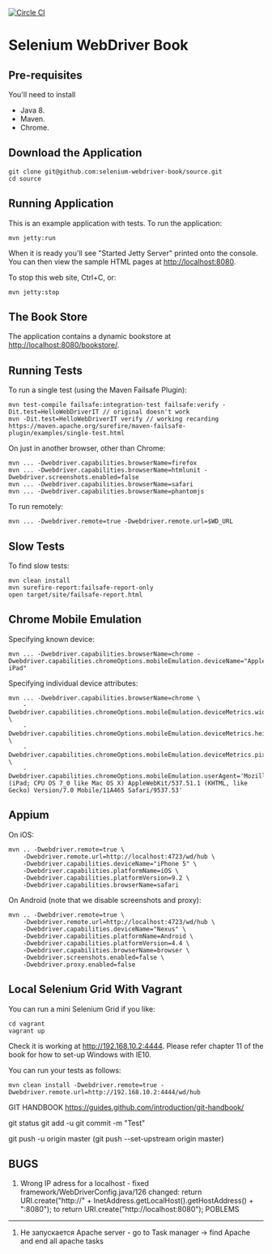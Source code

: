[![Circle CI](https://circleci.com/gh/selenium-webdriver-book/source.svg?style=svg)](https://circleci.com/gh/selenium-webdriver-book/source)

# Selenium WebDriver Book
## Pre-requisites

You'll need to install

* Java 8.
* Maven.
* Chrome.

Download the Application
---

    git clone git@github.com:selenium-webdriver-book/source.git
    cd source

Running Application
---
This is an example application with tests. To run the application:

	mvn jetty:run
	
When it is ready you'll see "Started Jetty Server" printed onto the console.  You can then view the sample HTML pages at <http://localhost:8080>.

To stop this web site, Ctrl+C, or:

	mvn jetty:stop
	
The Book Store
---

The application contains a dynamic bookstore at <http://localhost:8080/bookstore/>.
	
Running Tests
---
	
To run a single test (using the Maven Failsafe Plugin):

	mvn test-compile failsafe:integration-test failsafe:verify -Dit.test=HelloWebDriverIT // original doesn't work
	mvn -Dit.test=HelloWebDriverIT verify // working recarding https://maven.apache.org/surefire/maven-failsafe-plugin/examples/single-test.html

On just in another browser, other than Chrome:

	mvn ... -Dwebdriver.capabilities.browserName=firefox
	mvn ... -Dwebdriver.capabilities.browserName=htmlunit -Dwebdriver.screenshots.enabled=false
	mvn ... -Dwebdriver.capabilities.browserName=safari
	mvn ... -Dwebdriver.capabilities.browserName=phantomjs

To run remotely:

	mvn ... -Dwebdriver.remote=true -Dwebdriver.remote.url=$WD_URL
	
Slow Tests
---

To find slow tests:

    mvn clean install
    mvn surefire-report:failsafe-report-only
    open target/site/failsafe-report.html 
    
Chrome Mobile Emulation
---

Specifying known device:

    mvn ... -Dwebdriver.capabilities.browserName=chrome -Dwebdriver.capabilities.chromeOptions.mobileEmulation.deviceName="Apple iPad"
    
Specifying individual device attributes:

    mvn ... -Dwebdriver.capabilities.browserName=chrome \
        -Dwebdriver.capabilities.chromeOptions.mobileEmulation.deviceMetrics.width=768 \
        -Dwebdriver.capabilities.chromeOptions.mobileEmulation.deviceMetrics.height=1024 \
        -Dwebdriver.capabilities.chromeOptions.mobileEmulation.deviceMetrics.pixelRatio=2 \
        -Dwebdriver.capabilities.chromeOptions.mobileEmulation.userAgent='Mozilla/5.0 (iPad; CPU OS 7_0 like Mac OS X) AppleWebKit/537.51.1 (KHTML, like Gecko) Version/7.0 Mobile/11A465 Safari/9537.53' 
        
        
Appium
---
On iOS:

    mvn .. -Dwebdriver.remote=true \
        -Dwebdriver.remote.url=http://localhost:4723/wd/hub \
        -Dwebdriver.capabilities.deviceName="iPhone 5" \
        -Dwebdriver.capabilities.platformName=iOS \
        -Dwebdriver.capabilities.platformVersion=9.2 \
        -Dwebdriver.capabilities.browserName=safari

On Android (note that we disable screenshots and proxy):

    mvn .. -Dwebdriver.remote=true \
        -Dwebdriver.remote.url=http://localhost:4723/wd/hub \
        -Dwebdriver.capabilities.deviceName="Nexus" \
        -Dwebdriver.capabilities.platformName=Android \
        -Dwebdriver.capabilities.platformVersion=4.4 \
        -Dwebdriver.capabilities.browserName=browser \
        -Dwebdriver.screenshots.enabled=false \
        -Dwebdriver.proxy.enabled=false

Local Selenium Grid With Vagrant
---

You can run a mini Selenium Grid if you like:

    cd vagrant
    vagrant up 
    
Check it is working at <http://192.168.10.2:4444>. Please refer chapter 11 of the book for how to set-up Windows with IE10.

You can run your tests as follows:

    mvn clean install -Dwebdriver.remote=true -Dwebdriver.remote.url=http://192.168.10.2:4444/wd/hub

GIT HANDBOOK
https://guides.github.com/introduction/git-handbook/

git status
git add -u
git commit -m "Test"

git push -u origin master
(git push --set-upstream origin master)

BUGS
---

1. Wrong IP adress for a localhost - fixed framework/WebDriverConfig.java/126 changed: 
										return URI.create("http://" + InetAddress.getLocalHost().getHostAddress() + ":8080");
										to
										return URI.create("http://localhost:8080");
POBLEMS
------
1. Не запускается Apache server - go to Task manager -> find Apache and end all apache tasks

